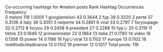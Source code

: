 Co-occurring hashtags for #meloni posts
Rank     Hashtag                        Occurrences     Frequency      
0        meloni                         118             1.0000
1        giorgiameloni                  43              0.3644
2        fyp                            38              0.3220
3        perte                          37              0.3136
4        italy                          36              0.3051
5        neiperte                       34              0.2881
6        viral                          33              0.2797
7        foryoupage                     32              0.2712
8        foryou                         29              0.2458
9        president                      27              0.2288
10       fypシ                           25              0.2119
11       tiktok                         23              0.1949
12       primeminister                  22              0.1864
13       italia                         21              0.1780
14       video                          16              0.1356
15       power                          14              0.1186
16       fypシ゚viral                     13              0.1102
17       europe                         13              0.1102
18       redditodicittadinanza          13              0.1102
19       premier                        12              0.1017
Total posts: 118